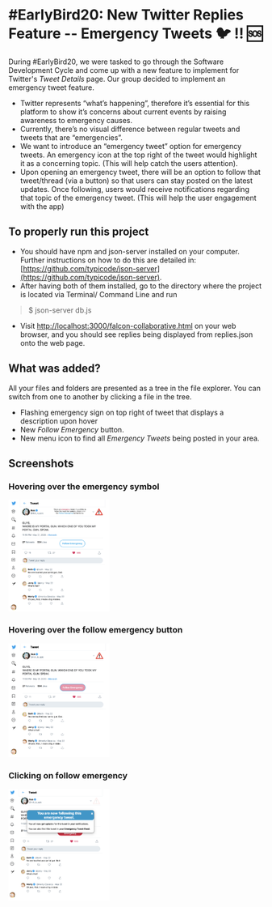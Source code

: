 # #EarlyBird20: New Twitter Replies Feature -- Emergency Tweets :bird:  :bangbang: :sos:

During #EarlyBird20, we were tasked to go through the Software Development Cycle and come up with a new feature to implement for Twitter's *Tweet Details* page. Our group decided to implement an emergency tweet feature.

 -   Twitter represents “what’s happening”, therefore it’s essential for this platform to show it’s concerns about current events by raising awareness to emergency causes.
-   Currently, there’s no visual difference between regular tweets and tweets that are “emergencies”.
-   We want to introduce an “emergency tweet” option for emergency tweets. An emergency icon at the top right of the tweet would highlight it as a concerning topic. (This will help catch the users attention).
-   Upon opening an emergency tweet, there will be an option to follow that tweet/thread (via a button) so that users can stay posted on the latest updates. Once following, users would receive notifications regarding that topic of the emergency tweet. (This will help the user engagement with the app)


## To properly run this project

- You should have npm and json-server installed on your computer. Further instructions on how to do this are detailed in: [https://github.com/typicode/json-server](https://github.com/typicode/json-server). 
- After having both of them installed, go to the directory where the project is located via Terminal/ Command Line and run 
>$ json-server db.js
- Visit [http://localhost:3000/falcon-collaborative.html](http://localhost:3000/falcon-collaborative.html) on your web browser, and you should see replies being displayed from replies.json onto the web page.

## What was added?

All your files and folders are presented as a tree in the file explorer. You can switch from one to another by clicking a file in the tree.

- Flashing emergency sign on top right of tweet that displays a description upon hover
- New *Follow Emergency* button.
- New menu icon to find all *Emergency Tweets* being posted in your area.

## Screenshots

### Hovering over the emergency symbol

<img src="screenshots/img_1.png" width = 200>

### Hovering over the follow emergency button

<img src="screenshots/img_2.png" width = 200>

### Clicking on follow emergency

<img src="screenshots/img_3.png" width = 200>
